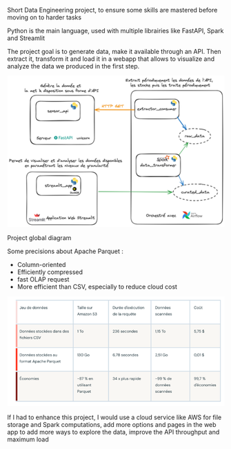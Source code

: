 Short Data Engineering project, to ensure some skills are mastered before moving on to harder tasks

Python is the main language, used with multiple librairies like FastAPI, Spark and Streamlit

The project goal is to generate data, make it available through an API.
Then extract it, transform it  and load it in a webapp that allows to visualize and analyze the data we produced in the first step. 

![schemadubreu.png](schema%2Fschemadubreu.png)

Project global diagram

Some precisions about Apache Parquet :
- Column-oriented
- Efficiently compressed
- fast OLAP request
- More efficient than CSV, especially to reduce cloud cost

![img.png](schema%2Fimg.png)

If I had to enhance this project, I would use a cloud service like AWS for file storage and Spark computations,
add more options and pages in the web app to add more ways to explore the data, improve the API throughput and maximum load 